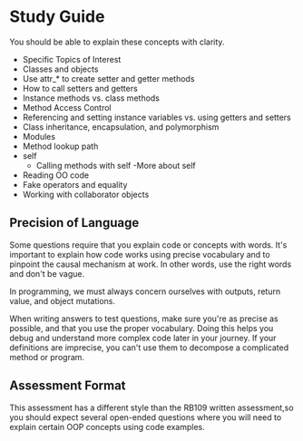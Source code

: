 # Study Guide

You should be able to explain these concepts with clarity.

- Specific Topics of Interest
- Classes and objects
- Use attr_* to create setter and getter methods
- How to call setters and getters
- Instance methods vs. class methods
- Method Access Control
- Referencing and setting instance variables vs. using getters and setters
- Class inheritance, encapsulation, and polymorphism
- Modules
- Method lookup path
- self
  - Calling methods with self
  -More about self
- Reading OO code
- Fake operators and equality
- Working with collaborator objects

## Precision of Language

Some questions require that you explain code or concepts with words. It's important to explain how code works using precise vocabulary and to pinpoint the causal mechanism at work. In other words, use the right words and don't be vague.

In programming, we must always concern ourselves with outputs, return value, and object mutations. 

When writing answers to test questions, make sure you're as precise as possible, and that you use the proper vocabulary. Doing this helps you debug and understand more complex code later in your journey. If your definitions are imprecise, you can't use them to decompose a complicated method or program.

## Assessment Format

This assessment has a different style than the RB109 written assessment,so you should expect several open-ended questions where you will need to explain certain OOP concepts using code examples.